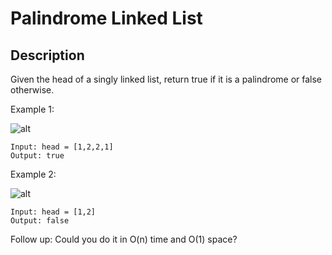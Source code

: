 # Palindrome Linked List
## Description

Given the head of a singly linked list, return true if it is a 
palindrome or false otherwise.
 
Example 1:

![alt](https://assets.leetcode.com/uploads/2021/03/03/pal1linked-list.jpg)
```
Input: head = [1,2,2,1]
Output: true
```

Example 2:

![alt](https://assets.leetcode.com/uploads/2021/03/03/pal2linked-list.jpg)
```
Input: head = [1,2]
Output: false
```

Follow up: Could you do it in O(n) time and O(1) space?